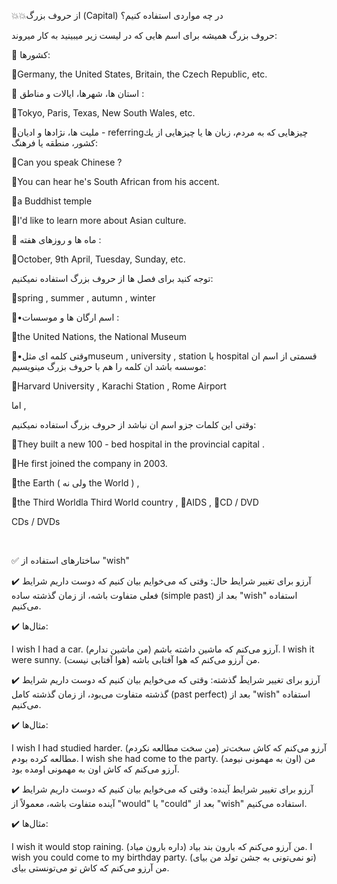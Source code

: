 💥💥از حروف بزرگ (Capital) در چه مواردى استفاده كنيم؟


حروف بزرگ هميشه براى اسم هايى كه در ليست زير ميبينيد به كار ميروند:

🔷 كشورها:

📌Germany, the United States, Britain, the Czech Republic, etc. 

🔷 استان ها، شهرها، ايالات و مناطق : 

📌Tokyo, Paris, Texas, New South Wales, etc. 



🔷مليت ها، نژادها و اديان - referringچيزهايى كه به مردم، زبان ها يا چيزهايى از يك كشور، منطقه يا فرهنگ:

📌Can you speak Chinese ? 

📌You can hear he's South African from his accent.

📌a Buddhist temple 


📌I'd like to learn more about Asian culture. 

🔷 ماه ها و روزهاى هفته : 

📌October, 9th April, Tuesday, Sunday, etc. 

توجه كنيد براى فصل ها از حروف بزرگ استفاده نميكنيم: 

📌spring , summer , autumn , winter 

🔷•اسم ارگان ها و موسسات : 

📌the United Nations, the National Museum 

🔷•وقتى كلمه اى مثلmuseum , university , station يا hospital قسمتى از اسم ان موسسه باشد ان كلمه را هم با حروف بزرگ مينويسيم:
 
📌Harvard University , Karachi Station , Rome Airport 

اما , 

وقتى اين كلمات جزو اسم ان نباشد از حروف بزرگ استفاده نميكنيم: 

📌They built a new 100 - bed hospital in the provincial capital . 

📌He first joined the company in 2003. 



📌the Earth ( ولى نه the World ) , 

📌the Third Worldla Third World country , 
📌AIDS , 
📌CD / DVD 

CDs / DVDs


<br>


✅ ساختارهای استفاده از "wish"

✔️ آرزو برای تغییر شرایط حال:
وقتی که می‌خوایم بیان کنیم که دوست داریم شرایط فعلی متفاوت باشه، از زمان گذشته ساده (simple past) بعد از "wish" استفاده می‌کنیم.

✔️ مثال‌ها:

I wish I had a car. 
(من ماشین ندارم) آرزو می‌کنم که ماشین داشته باشم.
I wish it were sunny.
(هوا آفتابی نیست) من آرزو می‌کنم که هوا آفتابی باشه.

✔️ آرزو برای تغییر شرایط گذشته:
وقتی که می‌خوایم بیان کنیم که دوست داریم شرایط گذشته متفاوت می‌بود، از زمان گذشته کامل (past perfect) بعد از "wish" استفاده می‌کنیم.

✔️ مثال‌ها:

I wish I had studied harder.
(من سخت مطالعه نکردم) آرزو می‌کنم که کاش سخت‌تر مطالعه کرده بودم.
I wish she had come to the party.
(اون به مهمونی نیومد) من آرزو می‌کنم که کاش اون به مهمونی اومده بود.

✔️ آرزو برای تغییر شرایط آینده:
وقتی که می‌خوایم بیان کنیم که دوست داریم شرایط آینده متفاوت باشه، معمولاً از "would" یا "could" بعد از "wish" استفاده می‌کنیم.

✔️ مثال‌ها:

I wish it would stop raining.
(داره بارون میاد) من آرزو می‌کنم که بارون بند بیاد.
I wish you could come to my birthday party.
(تو نمی‌تونی به جشن تولد من بیای) من آرزو می‌کنم که کاش تو می‌تونستی بیای.




